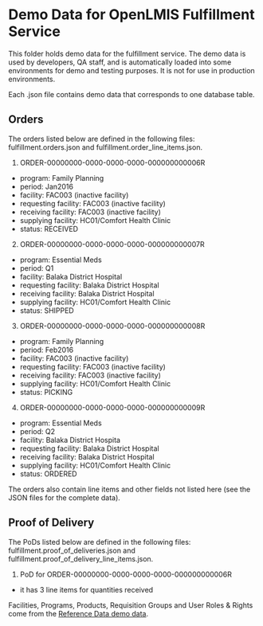 # Demo Data for OpenLMIS Fulfillment Service
This folder holds demo data for the fulfillment service. The demo data is used by developers, QA
staff, and is automatically loaded into some environments for demo and testing purposes. It is not
for use in production environments.

Each .json file contains demo data that corresponds to one database table.

## Orders

The orders listed below are defined in the following files:
fulfillment.orders.json and fulfillment.order_line_items.json.

1. ORDER-00000000-0000-0000-0000-000000000006R
  * program: Family Planning
  * period: Jan2016
  * facility: FAC003 (inactive facility)
  * requesting facility: FAC003 (inactive facility)
  * receiving facility: FAC003 (inactive facility)
  * supplying facility: HC01/Comfort Health Clinic
  * status: RECEIVED
2. ORDER-00000000-0000-0000-0000-000000000007R
  * program: Essential Meds
  * period: Q1
  * facility: Balaka District Hospital
  * requesting facility: Balaka District Hospital
  * receiving facility: Balaka District Hospital
  * supplying facility: HC01/Comfort Health Clinic
  * status: SHIPPED
3. ORDER-00000000-0000-0000-0000-000000000008R
  * program: Family Planning
  * period: Feb2016
  * facility: FAC003 (inactive facility)
  * requesting facility: FAC003 (inactive facility)
  * receiving facility: FAC003 (inactive facility)
  * supplying facility: HC01/Comfort Health Clinic
  * status: PICKING
4. ORDER-00000000-0000-0000-0000-000000000009R
  * program: Essential Meds
  * period: Q2
  * facility: Balaka District Hospita
  * requesting facility: Balaka District Hospital
  * receiving facility: Balaka District Hospital
  * supplying facility: HC01/Comfort Health Clinic
  * status: ORDERED

The orders also contain line items and other fields not listed here (see the JSON files for the
complete data).

## Proof of Delivery

The PoDs listed below are defined in the following files:
fulfillment.proof_of_deliveries.json and fulfillment.proof_of_delivery_line_items.json.

1. PoD for ORDER-00000000-0000-0000-0000-000000000006R
  * it has 3 line items for quantities received

Facilities, Programs, Products, Requisition Groups and User Roles & Rights come from the
[Reference Data demo data](https://github.com/OpenLMIS/openlmis-referencedata/tree/master/demo-data).
